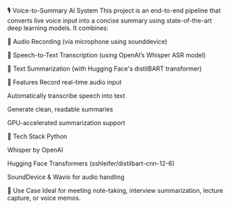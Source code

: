🎙️ Voice-to-Summary AI System
This project is an end-to-end pipeline that converts live voice input into a concise summary using state-of-the-art deep learning models. It combines:

🎤 Audio Recording (via microphone using sounddevice)

🧠 Speech-to-Text Transcription (using OpenAI’s Whisper ASR model)

📝 Text Summarization (with Hugging Face's distilBART transformer)

🔧 Features
Record real-time audio input

Automatically transcribe speech into text

Generate clean, readable summaries

GPU-accelerated summarization support

🚀 Tech Stack
Python

Whisper by OpenAI

Hugging Face Transformers (sshleifer/distilbart-cnn-12-6)

SoundDevice & Wavio for audio handling

📌 Use Case
Ideal for meeting note-taking, interview summarization, lecture capture, or voice memos.
